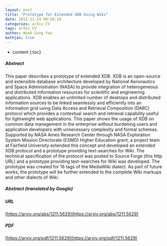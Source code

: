 ```yaml
---
layout: post
title: "Prototype for Extended XDB Using Wiki"
date: 2012-11-24 00:58:19
categories: arXiv_CV
tags: arXiv_CV
author: Wook-Sung Yoo
mathjax: true
---
```


* content
{:toc}

##### Abstract
This paper describes a prototype of extended XDB. XDB is an open-source and extensible database architecture developed by National Aeronautics and Space Administration (NASA) to provide integration of heterogeneous and distributed information resources for scientific and engineering applications. XDB enables an unlimited number of desktops and distributed information sources to be linked seamlessly and efficiently into an information grid using Data Access and Retrieval Composition (DARC) protocol which provides a contextual search and retrieval capability useful for lightweight web applications. This paper shows the usage of XDB on common data management in the enterprise without burdening users and application developers with unnecessary complexity and formal schemas. Supported by NASA Ames Research Center through NASA Exploration System Mission Directorate (ESMD) Higher Education grant, a project team at Fairfield University extended this concept and developed an extended XDB protocol and a prototype providing text-searches for Wiki. The technical specification of the protocol was posted to Source Forge (this http URL) and a prototype providing text-searches for Wiki was developed. The prototype was created for 16 tags of the MediaWiki dialect. As part of future works, the prototype will be further extended to the complete Wiki markups and other dialects of Wiki.

##### Abstract (translated by Google)


##### URL
[https://arxiv.org/abs/1211.5629](https://arxiv.org/abs/1211.5629)

##### PDF
[https://arxiv.org/pdf/1211.5629](https://arxiv.org/pdf/1211.5629)

